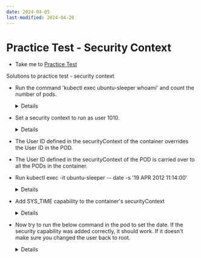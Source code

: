 ```yaml
---
date: 2024-04-05
last-modified: 2024-04-28
---
```

# Practice Test - Security Context
  - Take me to [Practice Test](https://kodekloud.com/topic/practice-test-security-contexts/)
  
Solutions to practice test - security context
- Run the command 'kubectl exec ubuntu-sleeper whoami' and count the number of pods.

  <details>
  
  ```
  $ kubectl exec ubuntu-sleeper whoami
  ```
  
  </details>
  
- Set a security context to run as user 1010.

  <details>
  
  ```
  $ kubectl get pods ubuntu-sleeper -o yaml > ubuntu.yaml
  $ kubectl delete pod ubuntu-sleeper
  $ vi ubuntu.yaml ( add securityContext Section)
    securityContext:
      runAsUser: 1010
  $ kubectl create -f ubuntu.yaml
  ```
  
  </details>
  
- The User ID defined in the securityContext of the container overrides the User ID in the POD.
 
- The User ID defined in the securityContext of the POD is carried over to all the PODs in the container.

- Run kubectl exec -it ubuntu-sleeper -- date -s '19 APR 2012 11:14:00'
  
  <details>
  
  ```
  $ kubectl exec -it ubuntu-sleeper -- date -s '19 APR 2012 11:14:00'
  ```
  
  </details>
  
- Add SYS_TIME capability to the container's securityContext
  
  <details>
  
  ```
  $ kubectl get pods ubuntu-sleeper -o yaml > ubuntu.yaml
  $ kubectl delete pod ubuntu-sleeper
  $ vi ubuntu.yaml
  
  Under container section add the below
  
  securityContext:
      capabilities:
        add: ["SYS_TIME"]
        
  $ kubectl create -f ubuntu.yaml
  ```
  
  </details>
  
 - Now try to run the below command in the pod to set the date. If the security capability was added correctly, it should work. If it doesn't make sure you changed the user back to root.
  
   <details>
  
   ```
   $ kubectl exec -it ubuntu-sleeper -- date -s '19 APR 2012 11:14:00'
   ```
  
   </details>
   
